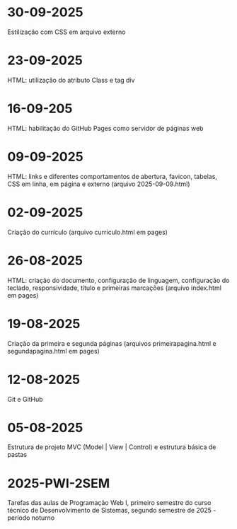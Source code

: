 # 30-09-2025
Estilização com CSS em arquivo externo

# 23-09-2025
HTML: utilização do atributo Class e tag div

# 16-09-205
HTML: habilitação do GitHub Pages como servidor de páginas web

# 09-09-2025
HTML: links e diferentes comportamentos de abertura, favicon, tabelas, CSS em linha, em página e externo (arquivo 2025-09-09.html)

# 02-09-2025
Criação do currículo (arquivo curriculo.html em pages)

# 26-08-2025
HTML: criação do documento, configuração de linguagem, configuração do teclado, responsividade, título e primeiras marcações (arquivo index.html em pages)

# 19-08-2025
Criação da primeira e segunda páginas (arquivos primeirapagina.html e segundapagina.html em pages)

# 12-08-2025
Git e GitHub

# 05-08-2025
Estrutura de projeto MVC (Model | View | Control) e estrutura básica de pastas

# 2025-PWI-2SEM
Tarefas das aulas de Programação Web I, primeiro semestre do curso técnico de Desenvolvimento de Sistemas, segundo semestre de 2025 - período noturno
